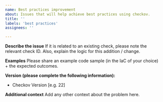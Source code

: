 ```yaml
---
name: Best practices improvement
about: Issues that will help achieve best practices using checkov.
title: ''
labels: 'best practices'
assignees: ''

---
```


**Describe the issue**
If it is related to an existing check, please note the relevant check ID.
Also, explain the logic for this addition / change.

**Examples**
Please share an example code sample (in the IaC of your choice) + the expected outcomes.

**Version (please complete the following information):**
 - Checkov Version [e.g. 22]

**Additional context**
Add any other context about the problem here.
